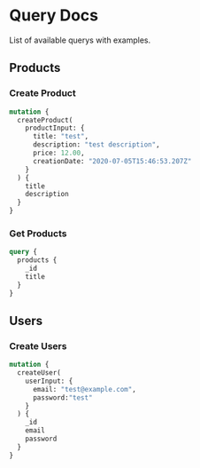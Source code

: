 # Query Docs

List of available querys with examples.

## Products

### Create Product

```graphql
mutation {
  createProduct(
    productInput: {
      title: "test",
      description: "test description",
      price: 12.00,
      creationDate: "2020-07-05T15:46:53.207Z" 
    }
  ) {
    title
  	description
  } 
}
```

### Get Products

```graphql
query {
  products {
    _id
    title
  }
}
```

## Users

### Create Users

```graphql
mutation {
  createUser(
    userInput: {
      email: "test@example.com",
      password:"test"
    }
  ) {
    _id
    email
    password
  } 
}
```
